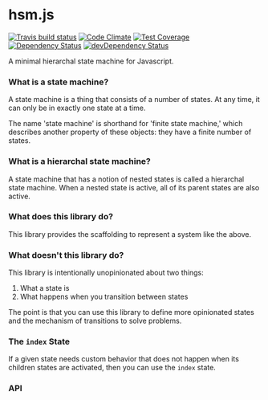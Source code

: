 # hsm.js
[![Travis build status](http://img.shields.io/travis/6to5/6to5-library-boilerplate.svg?style=flat)](https://travis-ci.org/6to5/6to5-library-boilerplate)
[![Code Climate](https://codeclimate.com/github/6to5/6to5-library-boilerplate/badges/gpa.svg)](https://codeclimate.com/github/6to5/6to5-library-boilerplate)
[![Test Coverage](https://codeclimate.com/github/6to5/6to5-library-boilerplate/badges/coverage.svg)](https://codeclimate.com/github/6to5/6to5-library-boilerplate)
[![Dependency Status](https://david-dm.org/6to5/6to5-library-boilerplate.svg)](https://david-dm.org/6to5/6to5-library-boilerplate)
[![devDependency Status](https://david-dm.org/6to5/6to5-library-boilerplate/dev-status.svg)](https://david-dm.org/6to5/6to5-library-boilerplate#info=devDependencies)

A minimal hierarchal state machine for Javascript.

### What is a state machine?

A state machine is a thing that consists of a number of states. At any time, it can
only be in exactly one state at a time.

The name 'state machine' is shorthand for 'finite state machine,' which describes another
property of these objects: they have a finite number of states.

### What is a hierarchal state machine?

A state machine that has a notion of nested states is called a hierarchal state machine. When
a nested state is active, all of its parent states are also active.

### What does this library do?

This library provides the scaffolding to represent a system like the above.

### What doesn't this library do?

This library is intentionally unopinionated about two things:

1. What a state is
2. What happens when you transition between states

The point is that you can use this library to define more opinionated states
and the mechanism of transitions to solve problems.

### The `index` State

If a given state needs custom behavior that does not happen when its children states are
activated, then you can use the `index` state.

### API

